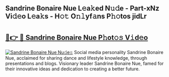 ## Sandrine Bonaire Nue L𝚎a𝚔ed N𝚞𝚍e - Part-xNz Vi𝚍𝚎o L𝚎a𝚔s - H𝚘𝚝 O𝚗𝚕yf𝚊ns P𝚑𝚘tos jidLr

# <h2><a href="http://kf2w4c.oniu.top/?m=Sandrine+Bonaire+Nue">🔗👉 🔴 Sandrine Bonaire Nue P𝚑ot𝚘𝚜 V𝚒d𝚎o</a></h2>

[![Sandrine Bonaire Nue Nu𝚍e𝚜](https://i.imgur.com/0qMVB7G.gif)](http://kf2w4c.oniu.top/?m=Sandrine+Bonaire+Nue)
Social media personality Sandrine Bonaire Nue, acclaimed for sharing dance and lifestyle knowledge, through presentations and blogs. Visionary leader Sandrine Bonaire Nue, famed for their innovative ideas and dedication to creating a better future.  
